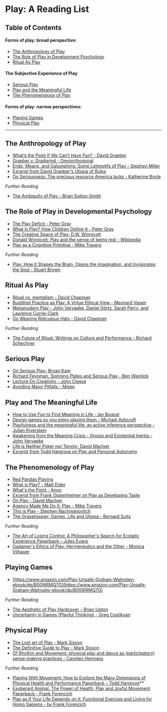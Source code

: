 # Play: A Reading List

## Table of Contents

#### Forms of play: broad perspective:  
* [The Anthropology of Play](#the-anthropology-of-play)
* [The Role of Play in Development Psychology](#the-role-of-play-in-developmental-psychology)
* [Ritual As Play](#ritual-as-play)
#### The Subjective Experience of Play
* [Serious Play](#serious-play)
* [Play and the Meaningful Life](#play-and-the-meaningful-life)
* [The Phenomenology of Play](#the-phenomenology-of-play)
#### Forms of play: narrow perspectives:  
* [Playing Games](#playing-games)
* [Physical Play](#physical-play)

<hr>

## The Anthropology of Play
* [What’s the Point If We Can’t Have Fun? - David Graeber](https://thebaffler.com/salvos/whats-the-point-if-we-cant-have-fun)
* [Graeber v. Gradgrind - Omniorthogonal](https://omniorthogonal.blogspot.com/2015/12/graeber-v-gradgrind.html)
* [Ends, Means, and Galumphing: Some Leitmotifs of Play - Stephen Miller](https://anthrosource.onlinelibrary.wiley.com/doi/pdf/10.1525/aa.1973.75.1.02a00050)
* [Excerpt from David Graeber's Utopia of Rules](https://twitter.com/meekaale/status/1650372401186611200)
* [On Seriousness: The precious resource America lacks - Katherine Boyle](https://boyle.substack.com/p/on-seriousness)
  
*Further Reading*
* [The Ambiguity of Play - Brian Sutton-Smith](https://www.amazon.com/Ambiguity-Play-Brian-Sutton-Smith/dp/0674005813)

## The Role of Play in Developmental Psychology
* [The Play Deficit - Peter Gray](https://aeon.co/essays/children-today-are-suffering-a-severe-deficit-of-play)
* [What Is Play? How Children Define It - Peter Gray](https://www.psychologytoday.com/us/blog/freedom-learn/202205/what-is-play-how-children-define-it)
* [The Creative Space of Play: D.W. Winnicott](https://onluminousgrounds.wordpress.com/2010/09/19/the-creative-space-of-play/)
* [Donald Winnicott: Play and the sense of being real - Wikipedia](http://en.wikipedia.org/wiki/Donald_Winnicott#Play_and_the_sense_of_being_real)
* [Play as a Cognitive Primitive - Mike Travers](http://hyperphor.com/refactor/play-pres/play-lightning-final.html)

*Further Reading*
* [Play: How it Shapes the Brain, Opens the Imagination, and Invigorates the Soul - Stuart Brown](https://www.amazon.com/Play-Shapes-Brain-Imagination-Invigorates-ebook/dp/B001SCK720/)

## Ritual As Play
* [Ritual vs. mentalism - David Chapman](https://vividness.live/2015/04/04/ritual-vs-mentalism/)
* [Buddhist Practice as Play: A Virtue Ethical View - Meynard Vasen ](http://blogs.dickinson.edu/buddhistethics/files/2014/01/Vasen-Buddhist-Practice-as-Play-final.pdf)
* [Metamodern Play - John Vervaeke, Daniel Görtz, Sarah Perry, and Laurence Currie-Clark](https://www.youtube.com/watch?v=iAeVE5D4tqU)
* [On Wearing Ridiculous Hats - David Chapman](https://twitter.com/Meaningness/status/1369146971181576195)

*Further Reading*
* [The Future of Ritual: Writings on Culture and Performance - Richard Schechner ](https://www.amazon.com/Future-Ritual-Writings-Culture-Performance-ebook/dp/B000PLXENE)

## Serious Play
* [On Serious Play- Bryan Kam ](https://twitter.com/bryankam/status/1534560129584009216)
* [Richard Feynman, Spinning Plates and Serious Play - Ben Weinlick](https://thinkjarcollective.com/articles/richard-feynman-spinning-plates-and-serious-play/)
* [Lecture On Creativity - John Cleese](http://genius.com/John-cleese-lecture-on-creativity-annotated#note-2556672)
* [Avoiding Major Pitfalls - Misen](https://twitter.com/misen__/status/1354439086828900359)
  
## Play and The Meaningful Life
* [How to Use Fun to Find Meaning in Life - Ian Bogost](https://www.theatlantic.com/technology/archive/2016/09/how-to-use-fun-to-find-meaning-in-life/499805/)
* [Design games so you enjoy playing them - Michael Ashcroft](https://www.michaelashcroft.org/notebook/design-games-so-you-enjoy-playing-them)
* [Playfulness and the meaningful life: an active inference perspective - Julian Kiverstein](https://academic.oup.com/nc/article/2023/1/niad024/7428705?login=false)
* [Awakening from the Meaning Crisis - Gnosis and Existential Inertia - John Vervaeke](https://www.youtube.com/watch?v=mXfK4nicygA&t=2346s)
* [Life is Neither Poker nor Tennis- David MacIver](https://notebook.drmaciver.com/posts/2020-05-28-07:42.html)
* [Excerpt from Todd Hargrove on Play and Personal Autonomy](https://twitter.com/Meaningness/status/1247333001618313217)

## The Phenomenology of Play
* [Red Pandas Playing](https://www.youtube.com/watch?v=oimTxlCi36E)
* [What is Play? - Matt Elder ](https://twitter.com/fiddlemath/status/1207404931776315392)
* [What's the Point - Anon](https://clinicalphilosophy.blogspot.com/2016/12/whats-point.html)
* [Excerpt from Frank Oppenheimer on Play as Developing Taste](https://twitter.com/andy_matuschak/status/1282155960966864897)
* [On Play - David MacIver](https://twitter.com/DRMacIver/status/1340636936340430849)
* [Agency Made Me Do It: Play - Mike Travers](http://www.hyperphor.com/ammdi/pages/play.html)
* [This is Play - Stephen Nachmanovitch](http://www.freeplay.com/Writings/Nachmanovitch.This.is.play.NLH2009.pub.pdf)
* [The Grasshopper: Games, Life and Utopia - Bernard Suits](https://www.amazon.com/Grasshopper-Third-Games-Life-Utopia-ebook/dp/B01HQHJ730/)

*Further Reading*
* [The Art of Losing Control: A Philosopher's Search for Ecstatic Experience Paperback – Jules Evans](https://www.amazon.com/Art-Losing-Control-Philosophers-Experience/dp/1782118780)
* [Gadamer's Ethics of Play: Hermeneutics and the Other - Monica Vilhauer](https://www.amazon.com/Gadamers-Ethics-Play-Hermeneutics-Other-ebook/dp/B004YW59KQ)

## Playing Games
* [https://www.amazon.com/Play-Unsafe-Graham-Walmsley-ebook/dp/B009IRMQ7G](https://www.amazon.com/Play-Unsafe-Graham-Walmsley-ebook/dp/B009IRMQ7G)

*Further Reading*
* [The Aesthetic of Play Hardcover – Brian Upton](https://www.amazon.com/Aesthetic-Play-MIT-Press/dp/0262028514)
* [Uncertainty in Games (Playful Thinking) - Greg Costikyan](https://www.amazon.com/Uncertainty-Games-Playful-Thinking-Costikyan-ebook/dp/B08BT2Y39X)

## Physical Play
* [The Lost art of Play - Mark Sisson](https://web.archive.org/web/20231220072239/http://www.marksdailyapple.com/the-lost-art-of-play-reclaiming-a-primal-tradition/)
* [The Definitive Guide to Play - Mark Sisson](https://web.archive.org/web/20231220072235/https://www.marksdailyapple.com/the-definitive-guide-to-play/)
* [Of Rhythm and Movement: physical play and dance as (participatory) sense-making practices - Carolien Hermans](https://www.tandfonline.com/doi/full/10.1080/14647893.2023.2211524)

*Further Reading*
* [Playing With Movement: How to Explore the Many Dimensions of Physical Health and Performance Paperback – Todd Hargrove](https://www.amazon.com/Playing-Movement-Dimensions-Physical-Performance/dp/0578502615)**
* [Exuberant Animal: The Power of Health, Play and Joyful Movement Paperback - Frank Forencich](https://www.amazon.com/Exuberant-Animal-Health-Joyful-Movement/dp/1425956637)
* [Play as if Your Life Depends on It: Functional Exercise and Living for Homo Sapiens - by Frank Forencich ](https://www.amazon.com/Play-Your-Life-Depends-Functional/dp/0972335803)
